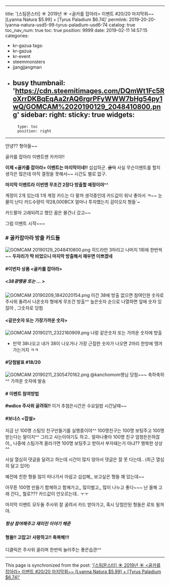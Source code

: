 
---
title: '[스팀몬스터] ☀ 2019년 ☀ <골카를 잡아라> 이벤트 #20/20 마지막회~~  [Lyanna Natura $5.99] + [Tyrus Paladium $6.74]'
permlink: 2019-20-20-lyanna-natura-usd5-99-tyrus-paladium-usd6-74
catalog: true
toc_nav_num: true
toc: true
position: 9999
date: 2019-02-11 14:57:15
categories:
- kr-gazua
tags:
- kr-gazua
- kr-event
- steemmonsters
- jjangjjangman
- busy
thumbnail: 'https://cdn.steemitimages.com/DQmWt1Fc5RoXrrDKBqEqAa2rAQ6rgrPFyWWW7bHg54py1wQ/GOMCAM%2020190129_2048410800.png'
sidebar:
    right:
        sticky: true
widgets:
    -
        type: toc
        position: right
---


안녕?? 형아들~~


골카를 잡아라 이벤트맨 카카야!!

**이제 <골카를 잡아라> 이벤트는 마지막이네!!**
섭섭하군. ~~쿨럭~~
사실 무슨이벤트를 할지 생각은 많은데 
아직 결정을 못해서~~
시간도 별로 없구.

**마지막 이벤트라 이번엔 무조건 2장다 방출할 예정이야^^**

계정이 2개 있는데 1개 계정 카드는 다 팔까 생각중인데
카드값이 워낙 좋아서 ㅋ~~ 눈물이 난다
카드수량이 약28,000BCX 얼마나 투자했는지 감이오지 형들`~

카드팔아 고래되려고 했던 꿈은 물건너 갔고~~

그럼  이벤트 시작~~~

### # 골카잡아라 방출 카드들
![GOMCAM 20190129_2048410800.png](https://cdn.steemitimages.com/DQmWt1Fc5RoXrrDKBqEqAa2rAQ6rgrPFyWWW7bHg54py1wQ/GOMCAM%2020190129_2048410800.png)
히드라만 3마리고 나머지 1회에 한번씩~~
**두자리가 딱 비었으니 마지막 방출해서 채우면 이쁘겠네**


#### #이번차 상품 <골카를 잡아라>
##### <38광땡용 또는 ... >
![GOMCAM 20190209_1842020154.png](https://cdn.steemitimages.com/DQmdaKdSzc1wjWSGwHnRg99Z7pW8PP8h17g3vgweBu3s9pa/GOMCAM%2020190209_1842020154.png)
이건 38에 방출 없으면 참여인원 숫자로 주사위 돌려서
나온숫자 형에게 무조건 방출^^
높은숫자 순으로 나열하면 앞에 숫자 있잖아 , 그숫자로 당첨


#### <같은숫자 또는 가장가까운 숫자>
![GOMCAM 20190211_2322160909.png](https://cdn.steemitimages.com/DQmb7DQiJQFS3wBqFjCtZDFtUixyE8d1Vce7q2xJZ4GbbYH/GOMCAM%2020190211_2322160909.png)
나랑 같은숫자 또는 가까운 숫자에 방출

- 만약 38나오고 내가 38이 나오거나 가장 근접한 숫자가 나오면 2마리
  한방에 땡겨가는거지 ㅋㅋ 


#### #당첨발표 #18/20
![GOMCAM 20190211_2305470162.png](https://cdn.steemitimages.com/DQmW44sX6KPf3A3UN6uCLpTnbCxhc4P3HTK7E1fATXvyih6/GOMCAM%2020190211_2305470162.png)
@kanchomom행님 당첨~~~  축하축하^^   가까운 숫자에 발송
 

#### # 이벤트 참여방법
**#wdice  주사위 굴려줘!!**
이거 추첨은시간은 수요일밤 시간날때~~


#### #보너스 <잡설>
지금 난 100명 스팀잇 친구만들기를 실행중이야^^
100명친구는 100명 보팅주고 100명 받는다는 말이지^^
그리고 사는이야기도 하고.. 얼마나좋아
100명 친구 엄청든든하잖아,, 
나중에 스팀가격 올라가면 100명 보팅주고 받아서
부자돼는거 아냐??  행복한 상상^^

사실 열심히 댓글을 달려고 하는데 시간이 많지 않아서
댓글은 잘 못 다는데.. (최근 열심히 달고 있어)

예전에 친한 형들 많이 떠나가서 아쉽고 섭섭해,,
보고싶은 형들 꽤 있는데~~

아무튼 100명 만들기 함께하고
함께가고,, 많이벌고,, 많이 나누고 
좋다~~~ 난 올해 고래 간다,, 뭘로??? 카드값이 안오르는데.. ㅜㅜ

마지막 이벤트 모두둘 주사위 잘 굴려서 카드 받아가고,
혹시 당첨안된 형들은 로또 될꺼야.

##### 항상 참여해주고 재미진 이야기 해준 
#### 형들!!  고맙고! 사랑하고!! 축복해!!!
디클릭은 주사위 굴리며 한번씩 눌러주는 좋은습관^^

- - -

This page is synchronized from the post: ['[스팀몬스터] ☀ 2019년 ☀ <골카를 잡아라> 이벤트 #20/20 마지막회~~  [Lyanna Natura $5.99] + [Tyrus Paladium $6.74]'](https://steemit.com/@kibumh/2019-20-20-lyanna-natura-usd5-99-tyrus-paladium-usd6-74)
